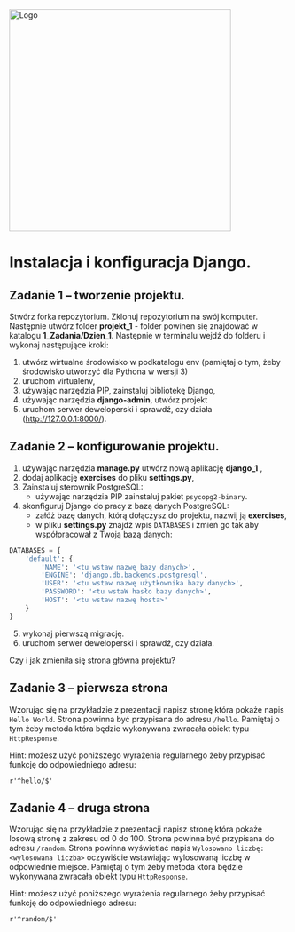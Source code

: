 <img alt="Logo" src="http://coderslab.pl/svg/logo-coderslab.svg" width="400">

# Instalacja i konfiguracja Django.

## Zadanie 1 &ndash; tworzenie projektu.

Stwórz forka repozytorium. Zklonuj repozytorium na swój komputer. Następnie utwórz folder **projekt_1** - folder powinen się znajdować w katalogu **1_Zadania/Dzien_1**.  Następnie w terminalu wejdź do folderu i wykonaj następujące kroki:

1. utwórz wirtualne środowisko w podkatalogu env (pamiętaj o tym, żeby środowisko utworzyć dla Pythona w wersji 3)
2. uruchom virtualenv,
3. używając narzędzia PIP, zainstaluj bibliotekę Django,
4. używając narzędzia **django-admin**, utwórz projekt
5. uruchom serwer deweloperski i sprawdź, czy działa (http://127.0.0.1:8000/).

## Zadanie 2 &ndash; konfigurowanie projektu.

1. używając narzędzia **manage.py** utwórz nową aplikację **django_1** ,
2. dodaj aplikację **exercises** do pliku **settings.py**,
3. Zainstaluj sterownik PostgreSQL:
    * używając narzędzia PIP zainstaluj pakiet `psycopg2-binary`.
4. skonfiguruj Django do pracy z bazą danych PostgreSQL:
    * załóż bazę danych, którą dołączysz do projektu, nazwij ją **exercises**,
    * w pliku **settings.py** znajdź wpis `DATABASES` i zmień go tak aby współpracował z Twoją bazą danych:

```python
DATABASES = {
    'default': {
        'NAME': '<tu wstaw nazwę bazy danych>',
        'ENGINE': 'django.db.backends.postgresql',
        'USER': '<tu wstaw nazwę użytkownika bazy danych>',
        'PASSWORD': '<tu wstaW hasło bazy danych>',
        'HOST': '<tu wstaw nazwę hosta>'
    }
}
```

5. wykonaj pierwszą migrację.
6. uruchom serwer deweloperski i sprawdź, czy działa.

Czy i jak zmieniła się strona główna projektu?

## Zadanie 3 – pierwsza strona

Wzorując się na przykładzie z prezentacji napisz stronę która pokaże napis `Hello World`. Strona powinna być przypisana do adresu `/hello`. Pamiętaj o tym żeby metoda która będzie wykonywana zwracała obiekt typu `HttpResponse`.

Hint: możesz użyć poniższego wyrażenia regularnego żeby przypisać funkcję do odpowiedniego adresu:

```
r'^hello/$'
```

## Zadanie 4 – druga strona

Wzorując się na przykładzie z prezentacji napisz stronę która pokaże losową stronę z zakresu od 0 do 100. Strona powinna być przypisana do adresu `/random`. Strona powinna wyświetlać napis `Wylosowano liczbę: <wylosowana liczba>` oczywiście wstawiając wylosowaną liczbę w odpowiednie miejsce. Pamiętaj o tym żeby metoda która będzie wykonywana zwracała obiekt typu `HttpResponse`.

Hint: możesz użyć poniższego wyrażenia regularnego żeby przypisać funkcję do odpowiedniego adresu:

```
r'^random/$'
```
